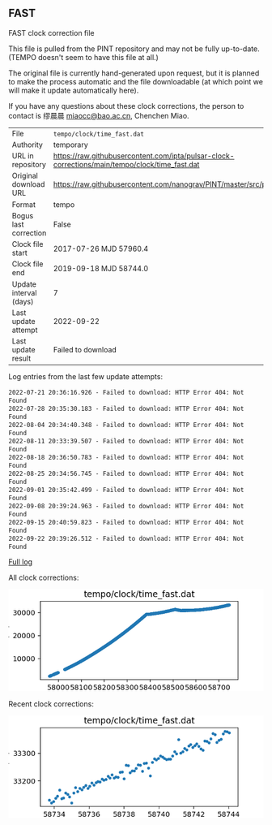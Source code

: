 
## FAST

FAST clock correction file

This file is pulled from the PINT repository and may not be fully up-to-date.
(TEMPO doesn't seem to have this file at all.)

The original file is currently hand-generated upon request, but it is
planned to make the process automatic and the file downloadable (at
which point we will make it update automatically here).

If you have any questions about these clock corrections, the person
to contact is 缪晨晨 <miaocc@bao.ac.cn>, Chenchen Miao.

|     |     |
|:--- |:--- |
| File | `tempo/clock/time_fast.dat` |
| Authority | temporary |
| URL in repository | <https://raw.githubusercontent.com/ipta/pulsar-clock-corrections/main/tempo/clock/time_fast.dat> |
| Original download URL | <https://raw.githubusercontent.com/nanograv/PINT/master/src/pint/data/runtime/time_fast.dat> |
| Format | tempo |
| Bogus last correction | False |
| Clock file start | 2017-07-26 MJD 57960.4 |
| Clock file end | 2019-09-18 MJD 58744.0 |
| Update interval (days) | 7 |
| Last update attempt | 2022-09-22 |
| Last update result | Failed to download |

Log entries from the last few update attempts:
```
2022-07-21 20:36:16.926 - Failed to download: HTTP Error 404: Not Found
2022-07-28 20:35:30.183 - Failed to download: HTTP Error 404: Not Found
2022-08-04 20:34:40.348 - Failed to download: HTTP Error 404: Not Found
2022-08-11 20:33:39.507 - Failed to download: HTTP Error 404: Not Found
2022-08-18 20:36:50.783 - Failed to download: HTTP Error 404: Not Found
2022-08-25 20:34:56.745 - Failed to download: HTTP Error 404: Not Found
2022-09-01 20:35:42.499 - Failed to download: HTTP Error 404: Not Found
2022-09-08 20:39:24.963 - Failed to download: HTTP Error 404: Not Found
2022-09-15 20:40:59.823 - Failed to download: HTTP Error 404: Not Found
2022-09-22 20:39:26.512 - Failed to download: HTTP Error 404: Not Found
```
[Full log](https://raw.githubusercontent.com/ipta/pulsar-clock-corrections/main/log/tempo/clock/time_fast.dat.log)


All clock corrections:

![plot of all clock corrections](time_fast.dat.png "All corrections")

Recent clock corrections:

![plot of recent clock corrections](time_fast.dat.short.png "Recent corrections")

